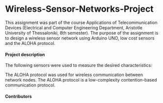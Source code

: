 # Wireless-Sensor-Networks-Project
This assignment was part of the course Applications of Telecommunication Devices (Electrical and Computer Engineering Department, Aristotle University of Thessaloniki, 8th semester). The purpose of the assignment is to design a wireless sensor network using Arduino UNO, low cost sensors and the ALOHA protocol.

#### Project description

The following sensors were used to measure the desired characteristics:


The ALOHA protocol was used for wireless communication between network nodes. The ALOHA protocol is a low-complexity contention-based communication protocol.

#### Contributors
